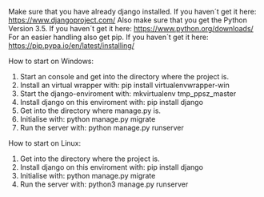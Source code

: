 Make sure that you have already django installed. If you haven´t get it here: https://www.djangoproject.com/
Also make sure that you get the Python Version 3.5. If you haven´t get it here: https://www.python.org/downloads/
For an easier handling also get pip. If you haven´t get it here: https://pip.pypa.io/en/latest/installing/

How to start on Windows:
1. Start an console and get into the directory where the project is.
2. Install an virtual wrapper with: pip install virtualenvwrapper-win
3. Start the django-enviroment with: mkvirtualenv tmp_ppsz_master
4. Install django on this enviroment with: pip install django
5. Get into the directory where manage.py is.
6. Initialise with: python manage.py migrate
7. Run the server with: python manage.py runserver

How to start on Linux:
1. Get into the directory where the project is.
2. Install django on this enviroment with: pip install django
3. Initialise with: python manage.py migrate
4. Run the server with: python3 manage.py runserver
